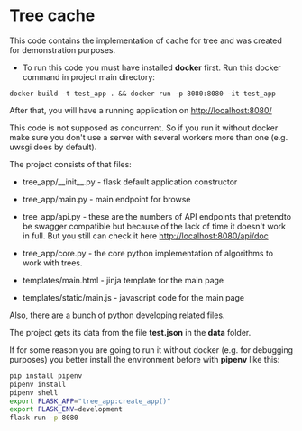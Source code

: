 # Tree cache
This code contains the implementation of cache for tree and was created for demonstration purposes.
 
- To run this code you must have installed **docker** first.
Run this docker command in project main directory:
 
`docker build -t test_app . && docker run -p 8080:8080 -it test_app`
 
After that, you will have a running application on [http://localhost:8080/](http://localhost:8080/)

This code is not supposed as concurrent. So if you run it without docker make sure you don't use a server with several workers more than one (e.g. uwsgi does by default).
 
The project consists of that files:
- tree_app/\_\_init\_\_.py - flask default application constructor
- tree_app/main.py - main endpoint for browse
- tree_app/api.py - these are the numbers of API endpoints that pretendto be swagger compatible but because of the lack of time it doesn't work in full. But you still can check it here [http://localhost:8080/api/doc](http://localhost:8080/api/doclink)
- tree_app/core.py - the core python implementation of algorithms to work with trees.
 
- templates/main.html - jinja template for the main page
- templates/static/main.js - javascript code for the main page
 
Also, there are a bunch of python developing related files.

The project gets its data from the file **test.json** in the **data** folder.

If for some reason you are going to run it without docker (e.g. for debugging purposes) you better install the environment before with **pipenv** like this:
```bash
pip install pipenv
pipenv install
pipenv shell
export FLASK_APP="tree_app:create_app()"
export FLASK_ENV=development
flask run -p 8080
```